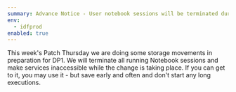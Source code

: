 ```yaml
---
summary: Advance Notice - User notebook sessions will be terminated during Patch Thursday
env:
  - idfprod
enabled: true
---
```


This week's Patch Thursday we are doing some storage movements in preparation for DP1. 
We will terminate all running Notebook sessions and make services inaccessible while the change is taking place. 
If you can get to it, you may use it - but save early and often and don't start any long executions.
